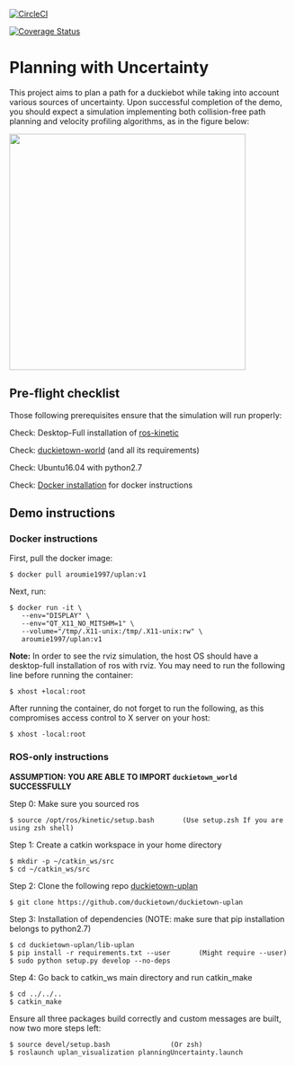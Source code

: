 [![CircleCI](https://circleci.com/gh/duckietown/duckietown-uplan.svg?style=shield)](https://circleci.com/gh/duckietown/duckietown-uplan)

[![Coverage Status](https://coveralls.io/repos/github/duckietown/duckietown-uplan/badge.svg?branch=master18&service=github)](https://coveralls.io/github/duckietown/duckietown-uplan?branch=master18)

# Planning with Uncertainty

This project aims to plan a path for a duckiebot while taking into account various sources of uncertainty. Upon successful completion of the demo, you should expect a simulation implementing both collision-free path planning and velocity profiling algorithms, as in the figure below:

<div figure-id="fig:expected_results" figure-caption="Expected Result when running the simulation demo">
     <img src="/resources/Picture1.png" style='width: 30em'/>
</div>

## Pre-flight checklist 

Those following prerequisites ensure that the simulation will run properly:

Check: Desktop-Full installation of [ros-kinetic](http://wiki.ros.org/kinetic/Installation/Ubuntu)

Check: [duckietown-world](https://github.com/duckietown/duckietown-world) (and all its requirements)

Check: Ubuntu16.04 with python2.7

Check: [Docker installation](https://docs.docker.com/install/linux/docker-ce/ubuntu/#install-docker-ce) for docker instructions


## Demo instructions 

### Docker instructions

First, pull the docker image:

    $ docker pull aroumie1997/uplan:v1
    
Next, run:

```
$ docker run -it \
   --env="DISPLAY" \
   --env="QT_X11_NO_MITSHM=1" \
   --volume="/tmp/.X11-unix:/tmp/.X11-unix:rw" \
   aroumie1997/uplan:v1

```

**Note:** In order to see the rviz simulation, the host OS should have a desktop-full installation of ros with rviz. You may need to run the following line before running the container:

    $ xhost +local:root
    
After running the container, do not forget to run the following, as this compromises access control to X server on your host:

    $ xhost -local:root

### ROS-only instructions

**ASSUMPTION: YOU ARE ABLE TO IMPORT `duckietown_world` SUCCESSFULLY**

Step 0: Make sure you sourced ros

    $ source /opt/ros/kinetic/setup.bash       (Use setup.zsh If you are using zsh shell)

Step 1: Create a catkin workspace in your home directory

    $ mkdir -p ~/catkin_ws/src
    $ cd ~/catkin_ws/src
  
Step 2: Clone the following repo [duckietown-uplan](https://github.com/duckietown/duckietown-uplan) 

    $ git clone https://github.com/duckietown/duckietown-uplan

Step 3: Installation of dependencies (NOTE: make sure that pip installation belongs to python2.7)

    $ cd duckietown-uplan/lib-uplan
    $ pip install -r requirements.txt --user       (Might require --user)
    $ sudo python setup.py develop --no-deps
    
Step 4: Go back to catkin_ws main directory and run catkin_make

    $ cd ../../..
    $ catkin_make
    
Ensure all three packages build correctly and custom messages are built, now two more steps left:

    $ source devel/setup.bash               (Or zsh)
    $ roslaunch uplan_visualization planningUncertainty.launch
